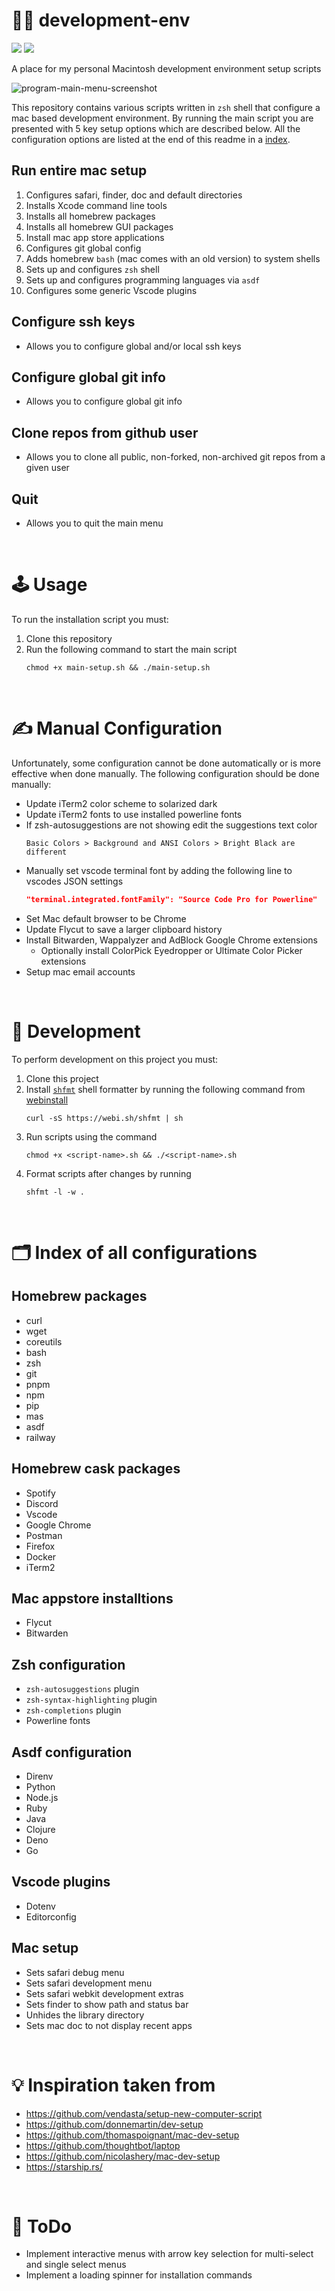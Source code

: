 # 👨‍💻 development-env
![](https://img.shields.io/github/license/Hiccup246/development-env)
![](https://img.shields.io/github/languages/code-size/Hiccup246/development-env)

A place for my personal Macintosh development environment setup scripts

![program-main-menu-screenshot](https://raw.githubusercontent.com/Hiccup246/development-env/main/program-main-menu-screenshot.webp)


This repository contains various scripts written in `zsh` shell that configure a mac based development environment. By running the main script you are presented with 5 key setup options which are described below. All the configuration options are listed at the end of this readme in a [index](#%EF%B8%8F-index-of-all-configurations).

## Run entire mac setup
1. Configures safari, finder, doc and default directories
2. Installs Xcode command line tools
3. Installs all homebrew packages
4. Installs all homebrew GUI packages
5. Install mac app store applications
6. Configures git global config
7. Adds homebrew `bash` (mac comes with an old version) to system shells
8. Sets up and configures `zsh` shell
9. Sets up and configures programming languages via `asdf`
10. Configures some generic Vscode plugins
## Configure ssh keys
- Allows you to configure global and/or local ssh keys
## Configure global git info
- Allows you to configure global git info
## Clone repos from github user
- Allows you to clone all public, non-forked, non-archived git repos from a given user
## Quit
- Allows you to quit the main menu

<br>

# 🕹️ Usage
To run the installation script you must:
1. Clone this repository
2. Run the following command to start the main script
   ```
   chmod +x main-setup.sh && ./main-setup.sh
   ```

<br>

# ✍️ Manual Configuration
Unfortunately, some configuration cannot be done automatically or is more effective when done manually. The following configuration should be done manually:
- Update iTerm2 color scheme to solarized dark
- Update iTerm2 fonts to use installed powerline fonts
- If zsh-autosuggestions are not showing edit the suggestions text color
  ```
  Basic Colors > Background and ANSI Colors > Bright Black are different
  ```
- Manually set vscode terminal font by adding the following line to vscodes JSON settings
  ```json
  "terminal.integrated.fontFamily": "Source Code Pro for Powerline"
  ```
- Set Mac default browser to be Chrome
- Update Flycut to save a larger clipboard history
- Install Bitwarden, Wappalyzer and AdBlock Google Chrome extensions
   - Optionally install ColorPick Eyedropper or Ultimate Color Picker extensions
- Setup mac email accounts

<br>

# 👷 Development
To perform development on this project you must:
1. Clone this project
2. Install [`shfmt`](https://github.com/mvdan/sh) shell formatter by running the following command from [webinstall](https://webinstall.dev/shfmt/)
   ```
   curl -sS https://webi.sh/shfmt | sh
   ```
3. Run scripts using the command
   ```
   chmod +x <script-name>.sh && ./<script-name>.sh
   ```
4. Format scripts after changes by running
   ```
   shfmt -l -w .
   ```

<br>

# 🗂️ Index of all configurations
## Homebrew packages
- curl
- wget
- coreutils
- bash
- zsh 
- git
- pnpm
- npm
- pip
- mas
- asdf
- railway

## Homebrew cask packages
- Spotify
- Discord
- Vscode
- Google Chrome
- Postman
- Firefox
- Docker
- iTerm2

## Mac appstore installtions
- Flycut
- Bitwarden

## Zsh configuration
- `zsh-autosuggestions` plugin
- `zsh-syntax-highlighting` plugin
- `zsh-completions` plugin
- Powerline fonts

## Asdf configuration
- Direnv
- Python
- Node.js
- Ruby
- Java
- Clojure
- Deno
- Go

## Vscode plugins
- Dotenv
- Editorconfig

## Mac setup
- Sets safari debug menu
- Sets safari development menu
- Sets safari webkit development extras
- Sets finder to show path and status bar
- Unhides the library directory
- Sets mac doc to not display recent apps

<br>

# 💡 Inspiration taken from
- https://github.com/vendasta/setup-new-computer-script
- https://github.com/donnemartin/dev-setup
- https://github.com/thomaspoignant/mac-dev-setup
- https://github.com/thoughtbot/laptop
- https://github.com/nicolashery/mac-dev-setup
- https://starship.rs/

<br>

# 🤔 ToDo
- Implement interactive menus with arrow key selection for multi-select and single select menus
- Implement a loading spinner for installation commands